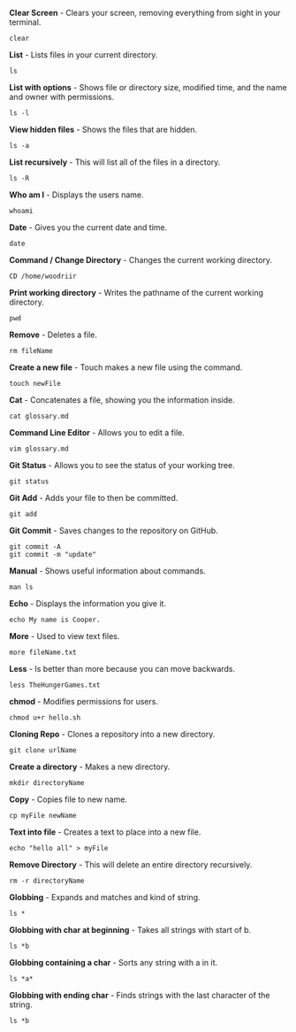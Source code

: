 **Clear Screen** - Clears your screen, removing everything from sight in your terminal.

```
clear
```

**List** - Lists files in your current directory.

```
ls
```

**List with options** - Shows file or directory size, modified time, and the name and owner with permissions.

```
ls -l
```

**View hidden files** - Shows the files that are hidden.

```
ls -a
```

**List recursively** - This will list all of the files in a directory.

```
ls -R
```

**Who am I** - Displays the users name.

```
whoami
```

**Date** - Gives you the current date and time.

```
date
```

**Command / Change Directory** - Changes the current working directory.

```
CD /home/woodriir
```

**Print working directory** - Writes the pathname of the current working directory.

```
pwd
```

**Remove** - Deletes a file.

```
rm fileName
```

**Create a new file** - Touch makes a new file using the command.

```
touch newFile
```

**Cat** - Concatenates a file, showing you the information inside.

```
cat glossary.md
```

**Command Line Editor** - Allows you to edit a file.

```
vim glossary.md
```

**Git Status** - Allows you to see the status of your working tree.

```
git status
```

**Git Add** - Adds your file to then be committed.

```
git add
```

**Git Commit** - Saves changes to the repository on GitHub.

```
git commit -A
git commit -m "update"
```

**Manual** - Shows useful information about commands.

```
man ls
```

**Echo** - Displays the information you give it.

```
echo My name is Cooper.
```

**More** - Used to view text files.

```
more fileName.txt
```

**Less** - Is better than more because you can move backwards.

```
less TheHungerGames.txt
```

**chmod** - Modifies permissions for users.

```
chmod u+r hello.sh
```

**Cloning Repo** - Clones a repository into a new directory.

```
git clone urlName
```

**Create a directory** - Makes a new directory.

```
mkdir directoryName
```

**Copy** - Copies file to new name.

```
cp myFile newName
```

**Text into file** - Creates a text to place into a new file.

```
echo "hello all" > myFile
```

**Remove Directory** - This will delete an entire directory recursively.

```
rm -r directoryName
```

**Globbing** - Expands and matches and kind of string.

```
ls *
```

**Globbing with char at beginning** - Takes all strings with start of b.

```
ls *b
```

**Globbing containing a char** - Sorts any string with a in it.

```
ls *a*
```

**Globbing with ending char** - Finds strings with the last character of the string.

```
ls *b
```



